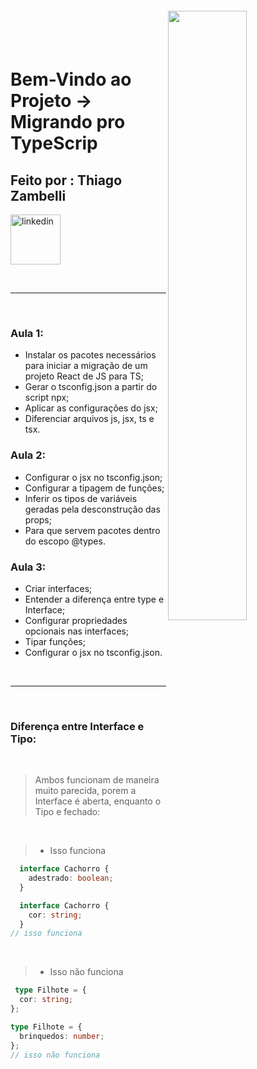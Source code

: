 <img align="right" width="50%" style="margin-top:-20px" src="public/assets/eu.png">

</br>
</br>

<div dsplay="inline-block">
 
 <h1 align="left">Bem-Vindo ao Projeto -> Migrando pro TypeScrip </h1>
 <h2 align="left">Feito por : Thiago Zambelli</h2>
 
  <a href="https://www.linkedin.com/in/thiagozambelli">
    <img width="80px" src="https://i.ibb.co/RyZx12b/linkedin.png" alt="linkedin" style="vertical-align:top;">
  </a>
</div>

&nbsp;

---

&nbsp;

### Aula 1:
- Instalar os pacotes necessários para iniciar a migração de um projeto React de JS para TS;
- Gerar o tsconfig.json a partir do script npx;
- Aplicar as configurações do jsx;
- Diferenciar arquivos js, jsx, ts e tsx.

### Aula 2:
- Configurar o jsx no tsconfig.json;
- Configurar a tipagem de funções;
- Inferir os tipos de variáveis geradas pela desconstrução das props;
- Para que servem pacotes dentro do escopo @types.

### Aula 3:
- Criar interfaces;
- Entender a diferença entre type e Interface;
- Configurar propriedades opcionais nas interfaces;
- Tipar funções;
- Configurar o jsx no tsconfig.json.

&nbsp;

---

&nbsp;

### Diferença entre Interface e Tipo:

&nbsp;

> Ambos funcionam de maneira muito parecida, porem a Interface é aberta, enquanto o Tipo e fechado:

&nbsp;

> - Isso funciona
~~~TypeScript
  interface Cachorro {
    adestrado: boolean;
  }

  interface Cachorro {
    cor: string;
  }
// isso funciona
~~~

&nbsp;
> - Isso não funciona
~~~TypeScript
 type Filhote = {
  cor: string;
};

type Filhote = {
  brinquedos: number;
};
// isso não funciona
~~~